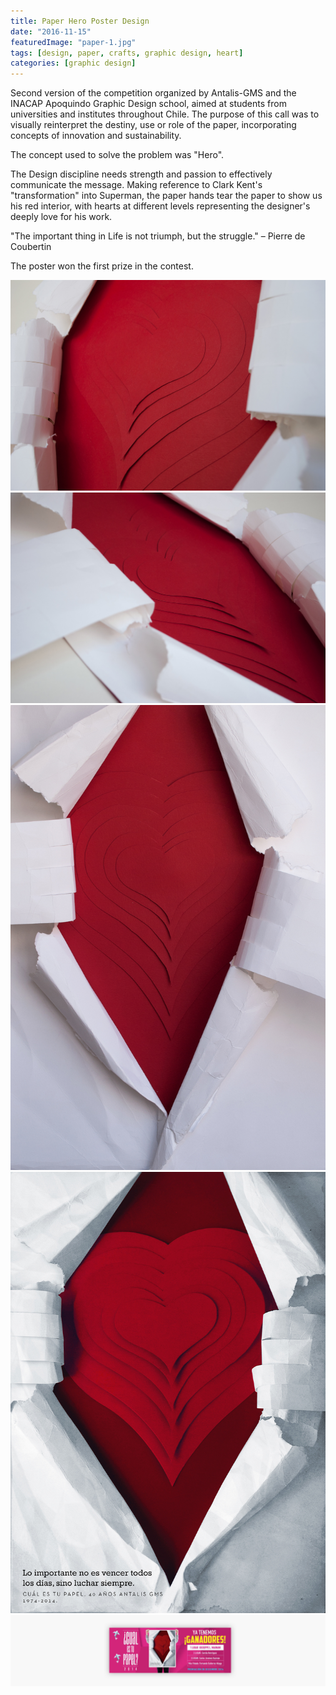 ```yaml
---
title: Paper Hero Poster Design
date: "2016-11-15"
featuredImage: "paper-1.jpg"
tags: [design, paper, crafts, graphic design, heart]
categories: [graphic design]
---
```


Second version of the competition organized by Antalis-GMS and the INACAP Apoquindo Graphic Design school, aimed at students from universities and institutes throughout Chile. The purpose of this call was to visually reinterpret the destiny, use or role of the paper, incorporating concepts of innovation and sustainability.

The concept used to solve the problem was "Hero".

The Design discipline needs strength and passion to effectively communicate the message. Making reference to Clark Kent's "transformation" into Superman, the paper hands tear the paper to show us his red interior, with hearts at different levels representing the designer's deeply love for his work.

"The important thing in Life is not triumph, but the struggle."
– Pierre de Coubertin

The poster won the first prize in the contest.

![Paper Hero - 1](paper-1.jpg)
![Paper Hero - 2](paper-2.jpg)
![Paper Hero - 3](paper-3.jpg)
![Paper Hero - 4](paper-4.jpg)
![Paper Hero - 5](paper-5.png)
